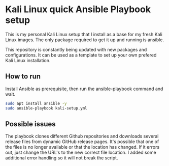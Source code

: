 # Kali Linux quick Ansible Playbook setup
This is my personal Kali Linux setup that I install as a base for my fresh Kali Linux images. The only package required to get it up and running is ansible. 

This repository is constantly being updated with new packages and configurations. It can be used as a template to set up your own prefered Kali Linux installation. 

## How to run
Install Ansible as prerequisite, then run the ansible-playbook command and wait. 
```sh
sudo apt install ansible -y
sudo ansible-playbook kali-setup.yml
```

## Possible issues
The playbook clones different Github repositories and downloads several release files from dynamic GitHub release pages. It's possible that one of the files is no longer available or that the location has changed. If it errors out, just change the URL's to the new correct file location. I added some additional error handling so it will not break the script. 
